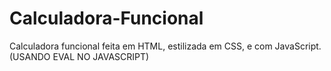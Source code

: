 # Calculadora-Funcional
Calculadora funcional feita em HTML, estilizada em CSS, e com JavaScript.
(USANDO EVAL NO JAVASCRIPT)
